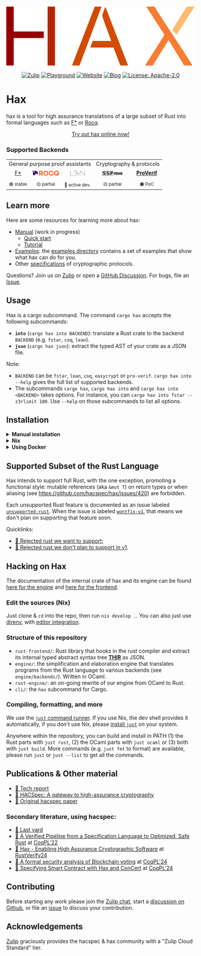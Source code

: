 <p align="center">
  <img src="logo.svg"/>
</p>

<p align="center">
  <a href="https://hacspec.zulipchat.com/"><img src="https://img.shields.io/badge/Zulip-50ADFF?logo=Zulip&logoColor=white" alt="Zulip"></a>
  <a href="https://hax-playground.cryspen.com"><img src="https://img.shields.io/badge/try-Playground-1f6feb" alt="Playground"></a>
  <a href="https://hax.cryspen.com"><img src="https://img.shields.io/badge/docs-Website-brightgreen" alt="Website"></a>
  <a href="https://hax.cryspen.com/blog"><img src="https://img.shields.io/badge/Blog-9b59b6" alt="Blog"></a>
  <a href="LICENSE"><img src="https://img.shields.io/badge/license-Apache--2.0-blue.svg" alt="License: Apache-2.0"></a>
</p>

# Hax

hax is a tool for high assurance translations of a large subset of
Rust into formal languages such as [F\*](https://www.fstar-lang.org/) or [Rocq](https://rocq-prover.org/).

<p align="center">
    <a href="https://hax-playground.cryspen.com/#fstar+tc/latest-main/gist=5252f86237adbca7fdeb7a8fea0b1648">
    Try out hax online now!
    </a>
</p>

### Supported Backends

<table align="center">
  <tr>
    <td align="center" colspan="3">
      General purpose proof assistants
    </td>
    <td align="center" colspan="2">
      Cryptography & protocols
    </td>
  </tr>
  <tr>
    <td align="center">
      <a href="https://www.fstar-lang.org/">
        F*
        <!-- <picture>
          <source srcset=".github/assets/fstar-dark.png" media="(prefers-color-scheme: dark)">
          <source srcset=".github/assets/fstar-light.png" media="(prefers-color-scheme: light)">
          <img src=".github/assets/fstar-light.png" height="40" alt="F*">
        </picture> -->
      </a>
    </td>
    <td align="center">
      <a href="https://rocq-prover.org/">
        <picture>
          <source srcset=".github/assets/rocq-dark.svg" media="(prefers-color-scheme: dark)">
          <source srcset=".github/assets/rocq-light.svg" media="(prefers-color-scheme: light)">
          <img src=".github/assets/rocq-light.svg" height="18" alt="Rocq">
        </picture>
      </a>
    </td>
    <td align="center" style="vertical-align: center; ">
      <a href="https://lean-lang.org/">
        <picture>
          <source srcset=".github/assets/lean-dark.svg" media="(prefers-color-scheme: dark)">
          <source srcset=".github/assets/lean-light.svg" media="(prefers-color-scheme: light)">
          <img src=".github/assets/lean-light.svg" height="18" alt="Lean">
        </picture>
      </a>
    </td>
    <td align="center">
      <a href="https://github.com/SSProve/ssprove">
        <picture>
          <source srcset=".github/assets/ssprove-dark.svg" media="(prefers-color-scheme: dark)">
          <source srcset=".github/assets/ssprove-light.svg" media="(prefers-color-scheme: light)">
          <img src=".github/assets/ssprove-light.svg" height="18" alt="SSProve">
        </picture>
      </a>
    </td>
    <td align="center">
      <a href="https://proverif.inria.fr/">
        <b>ProVerif</b>
      </a>
    </td>
  </tr>
  <tr>
    <!-- 🟢🟡🟠🔴 -->
    <td align="center"><sub>🟢 stable</sub></td>
    <td align="center"><sub>🟡 partial</sub></td>
    <td align="center"><sub>🚀 active dev.</sub></td>
    <td align="center"><sub>🟡 partial</sub></td>
    <td align="center"><sub>🟠 PoC</sub></td>
  </tr>
</table>

## Learn more

Here are some resources for learning more about hax:

 - [Manual](https://hax.cryspen.com/manual/index.html) (work in progress)
    + [Quick start](https://hax.cryspen.com/manual/quick_start/index.html)
    + [Tutorial](https://hax.cryspen.com/manual/tutorial/index.html)
 - [Examples](./examples/): the [examples directory](./examples/) contains
   a set of examples that show what hax can do for you.
 - Other [specifications](https://github.com/hacspec/specs) of cryptographic protocols.

Questions? Join us on [Zulip](https://hacspec.zulipchat.com/) or open a [GitHub Discussion](https://github.com/cryspen/hax/discussions). For bugs, file an [Issue](https://github.com/cryspen/hax/issues).

## Usage
Hax is a cargo subcommand. 
The command `cargo hax` accepts the following subcommands:
 * **`into`** (`cargo hax into BACKEND`): translate a Rust crate to the backend `BACKEND` (e.g. `fstar`, `coq`, `lean`).
 * **`json`** (`cargo hax json`): extract the typed AST of your crate as a JSON file.
 
Note:
 * `BACKEND` can be `fstar`, `lean`, `coq`, `easycrypt` or `pro-verif`. `cargo hax into --help`
   gives the full list of supported backends.
 * The subcommands `cargo hax`, `cargo hax into` and `cargo hax into
   <BACKEND>` takes options. For instance, you can `cargo hax into
   fstar --z3rlimit 100`. Use `--help` on those subcommands to list
   all options.

## Installation
<details>
  <summary><b>Manual installation</b></summary>

1. Make sure to have the following installed on your system:

- [`opam`](https://opam.ocaml.org/) (`opam switch create 5.1.1`)
- [`rustup`](https://rustup.rs/)
- [`nodejs`](https://nodejs.org/)
- [`jq`](https://jqlang.github.io/jq/)

2. Clone this repo: `git clone git@github.com:cryspen/hax.git && cd hax`
3. Run the [setup.sh](./setup.sh) script: `./setup.sh`.
4. Run `cargo-hax --help`

</details>

<details>
  <summary><b>Nix</b></summary>

 This should work on [Linux](https://nixos.org/download.html#nix-install-linux), [MacOS](https://nixos.org/download.html#nix-install-macos) and [Windows](https://nixos.org/download.html#nix-install-windows).

<details>
  <summary><b>Prerequisites:</b> <a href="https://nixos.org/">Nix package
manager</a> <i>(with <a href="https://nixos.wiki/wiki/Flakes">flakes</a> enabled)</i></summary>

  - Either using the [Determinate Nix Installer](https://github.com/DeterminateSystems/nix-installer), with the following bash one-liner:
    ```bash
    curl --proto '=https' --tlsv1.2 -sSf -L https://install.determinate.systems/nix | sh -s -- install
    ```
  - or following [those steps](https://github.com/mschwaig/howto-install-nix-with-flake-support).

</details>

+ **Run hax on a crate directly** to get F\*/Coq/Lean/... (assuming you are in the crate's folder):
   - `nix run github:hacspec/hax -- into fstar` extracts F*.

+ **Install hax**:  `nix profile install github:hacspec/hax`, then run `cargo hax --help` anywhere
+ **Note**: in any of the Nix commands above, replace `github:hacspec/hax` by `./dir` to compile a local checkout of hax that lives in `./some-dir`
+ **Setup binary cache**: [using Cachix](https://app.cachix.org/cache/hax), just `cachix use hax`

</details>

<details>
  <summary><b>Using Docker</b></summary>

1. Clone this repo: `git clone git@github.com:hacspec/hax.git && cd hax`
3. Build the docker image: `docker build -f .docker/Dockerfile . -t hax`
4. Get a shell: `docker run -it --rm -v /some/dir/with/a/crate:/work hax bash`
5. You can now run `cargo-hax --help` (notice here we use `cargo-hax` instead of `cargo hax`)

Note: Please make sure that `$HOME/.cargo/bin` is in your `$PATH`, as
that is where `setup.sh` will install hax.

</details>

## Supported Subset of the Rust Language

Hax intends to support full Rust, with the one exception, promoting a functional style: mutable references (aka `&mut T`) on return types or when aliasing (see https://github.com/hacspec/hax/issues/420) are forbidden.

Each unsupported Rust feature is documented as an issue labeled [`unsupported-rust`](https://github.com/hacspec/hax/issues?q=is%3Aissue+is%3Aopen+label%3Aunsupported-rust). When the issue is labeled [`wontfix-v1`](https://github.com/hacspec/hax/issues?q=is%3Aissue+is%3Aopen+label%3Aunsupported-rust+label%3Awontfix%2Cwontfix-v1), that means we don't plan on supporting that feature soon.

Quicklinks:
 - [🔨 Rejected rust we want to support](https://github.com/hacspec/hax/issues?q=is%3Aissue+is%3Aopen+label%3Aunsupported-rust+-label%3Awontfix%2Cwontfix-v1);
 - [💭 Rejected rust we don't plan to support in v1](https://github.com/hacspec/hax/issues?q=is%3Aissue+is%3Aopen+label%3Aunsupported-rust+label%3Awontfix%2Cwontfix-v1).

## Hacking on Hax
The documentation of the internal crate of hax and its engine can be
found [here for the engine](https://hax.cryspen.com/engine/index.html)
and [here for the frontend](https://hax.cryspen.com/frontend/index.html).

### Edit the sources (Nix)

Just clone & `cd` into the repo, then run `nix develop .`.
You can also just use [direnv](https://github.com/nix-community/nix-direnv), with [editor integration](https://github.com/direnv/direnv/wiki#editor-integration).

### Structure of this repository

- `rust-frontend/`: Rust library that hooks in the rust compiler and
  extract its internal typed abstract syntax tree
  [**THIR**](https://rustc-dev-guide.rust-lang.org/thir.html) as JSON.
- `engine/`: the simplification and elaboration engine that translates programs
  from the Rust language to various backends (see `engine/backends/`). Written
  in OCaml.
- `rust-engine/`: an on-going rewrite of our engine from OCaml to Rust.
- `cli/`: the `hax` subcommand for Cargo.

### Compiling, formatting, and more
We use the [`just` command runner](https://just.systems/). If you use
Nix, the dev shell provides it automatically, if you don't use Nix,
please [install `just`](https://just.systems/man/en/packages.html) on
your system.

Anywhere within the repository, you can build and install in PATH (1)
the Rust parts with `just rust`, (2) the OCaml parts with `just ocaml`
or (3) both with `just build`. More commands (e.g. `just fmt` to
format) are available, please run `just` or `just --list` to get all
the commands.

## Publications & Other material

* [📕 Tech report](https://hal.inria.fr/hal-03176482)
* [📕 HACSpec: A gateway to high-assurance cryptography](https://github.com/hacspec/hacspec/blob/master/rwc2023-abstract.pdf)
* [📕 Original hacspec paper](https://www.franziskuskiefer.de/publications/hacspec-ssr18-paper.pdf)

### Secondary literature, using hacspec:
* [📕 Last yard](https://eprint.iacr.org/2023/185)
* [📕 A Verified Pipeline from a Specification Language to Optimized, Safe Rust](https://github.com/hacspec/hacspec.github.io/blob/master/coqpl22-final61.pdf) at [CoqPL'22](https://popl22.sigplan.org/details/CoqPL-2022-papers/5/A-Verified-Pipeline-from-a-Specification-Language-to-Optimized-Safe-Rust)
* [📕 Hax - Enabling High Assurance Cryptographic Software](https://github.com/hacspec/hacspec.github.io/blob/master/RustVerify24.pdf) at [RustVerify24](https://sites.google.com/view/rustverify2024)
* [📕 A formal security analysis of Blockchain voting](https://github.com/hacspec/hacspec.github.io/blob/master/coqpl24-paper8-2.pdf) at [CoqPL'24](https://popl24.sigplan.org/details/CoqPL-2024-papers/8/A-formal-security-analysis-of-Blockchain-voting)
* [📕 Specifying Smart Contract with Hax and ConCert](https://github.com/hacspec/hacspec.github.io/blob/master/coqpl24-paper9-13.pdf) at [CoqPL'24](https://popl24.sigplan.org/details/CoqPL-2024-papers/9/Specifying-Smart-Contract-with-Hax-and-ConCert)

## Contributing

Before starting any work please join the [Zulip chat][chat-link], start a [discussion on Github](https://github.com/hacspec/hax/discussions), or file an [issue](https://github.com/hacspec/hax/issues) to discuss your contribution.


[chat-link]: https://hacspec.zulipchat.com

## Acknowledgements

[Zulip] graciously provides the hacspec & hax community with a "Zulip Cloud Standard" tier.


[Zulip]: https://zulip.com/
